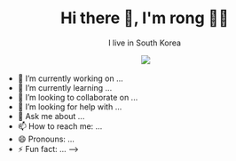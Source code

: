 <h1 align='center'> Hi there 👋, I'm rong  👩‍💻 </h1>

<p align='center'>
  I live in South Korea
</p>

<p align='center'>
  <a href="https://dev-rong.github.io"> </a>&nbsp;&nbsp;&nbsp;&nbsp;
  <a href="mailto:dev.ronggg@gmail.com?subject=Olá%20Stefany"><img src="https://img.shields.io/badge/gmail-%23D14836.svg?&style=for-the-badge&logo=gmail&logoColor=white" /></a>&nbsp;&nbsp;&nbsp;&nbsp;
</p>

- 🔭 I’m currently working on ...
- 🌱 I’m currently learning ...
- 👯 I’m looking to collaborate on ...
- 🤔 I’m looking for help with ...
- 💬 Ask me about ...
- 📫 How to reach me: ...
- 😄 Pronouns: ...
- ⚡ Fun fact: ...
-->
